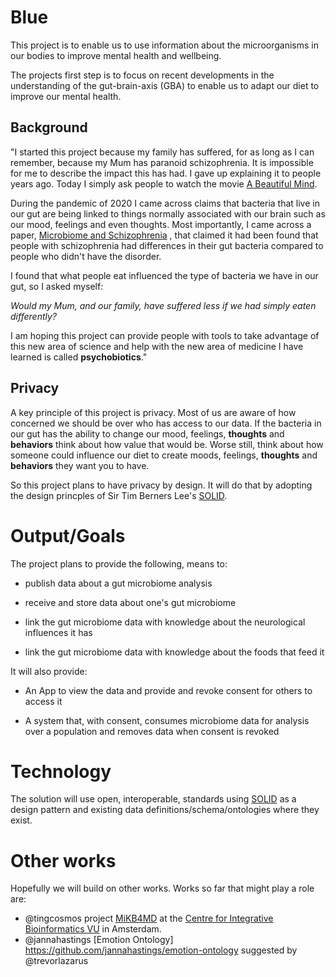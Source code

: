 # Blue

This project is to enable us to use information about the microorganisms in our bodies to improve mental health and wellbeing.

The projects first step is to focus on recent developments in the understanding of the gut-brain-axis (GBA) to enable us to adapt our diet to improve our mental health.

## Background

"I started this project because my family has suffered, for as long as I can remember, because my Mum has paranoid schizophrenia. It is impossible for me to describe the impact this has had. I gave up explaining it to people years ago. Today I simply ask people to watch the movie [A Beautiful Mind](https://www.themoviedb.org/movie/453-a-beautiful-mind).

During the pandemic of 2020 I came across claims that bacteria that live in our gut are being linked to things normally associated with our brain such as our mood, feelings and even thoughts.  Most importantly, I came across a paper, [Microbiome and Schizophrenia](https://www.ncbi.nlm.nih.gov/pmc/articles/PMC6925402/) , that claimed it had been found that people with schizophrenia had differences in their gut bacteria compared to people who didn't have the disorder.

I found that what people eat influenced the type of bacteria we have in our gut, so I asked myself:

*Would my Mum, and our family, have suffered less if we had simply eaten differently?* 

I am hoping this project can provide people with tools to take advantage of this new area of science and help with the new area of medicine I have learned is called **psychobiotics**."

## Privacy

A key principle of this project is privacy. Most of us are aware of how concerned we should be over who has access to our data. If the bacteria in our gut has the ability to change our mood, feelings,  **thoughts** and **behaviors** think about how value that would be. Worse still, think about how someone could influence our diet to create moods, feelings,  **thoughts** and **behaviors** they want you to have.

So this project plans to have privacy by design. It will do that by adopting the design princples of Sir Tim Berners Lee's [SOLID](https://solidproject.org/).

# Output/Goals

The project plans to provide the following, means to:

* publish data about a gut microbiome analysis

* receive and store data about one's gut microbiome

* link the gut microbiome data with knowledge about the neurological influences it has

* link the gut microbiome data with knowledge about the foods that feed it

It will also provide:

* An App to view the data and provide and revoke  consent for others to access it

* A system that, with consent, consumes microbiome data for analysis over a population and removes data when consent is revoked

# Technology

The solution will use open, interoperable, standards using [SOLID](https://solidproject.org/) as a design pattern and existing data definitions/schema/ontologies where they exist.

# Other works

Hopefully we will build on other works. Works so far that might play a role are:

* @tingcosmos project [MiKB4MD](https://github.com/tingcosmos/MiKG4MD) at the [Centre for Integrative Bioinformatics VU](https://www.ibi.vu.nl/) in Amsterdam.
* @jannahastings [Emotion Ontology] https://github.com/jannahastings/emotion-ontology suggested by @trevorlazarus









